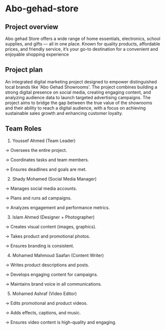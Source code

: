 # Abo-gehad-store

## Project overview
Abo gehad Store offers a wide range of home essentials, electronics, school supplies, and gifts — all in one place. Known for quality products, affordable prices, and friendly service, it’s your go-to destination for a convenient and enjoyable shopping experience

## Project plan

An integrated digital marketing project designed to empower distinguished local brands like 'Abo Gehad Showrooms'. The project combines building a strong digital presence on social media, creating engaging content, and analyzing audience data to launch targeted advertising campaigns. The project aims to bridge the gap between the true value of the showrooms and their ability to reach a digital audience, with a focus on achieving sustainable sales growth and enhancing customer loyalty.

## Team Roles

1. Youssef Ahmed (Team Leader)

 → Oversees the entire project.

 → Coordinates tasks and team members.

 → Ensures deadlines and goals are met.

2. Shady Mohamed (Social Media Manager)

 → Manages social media accounts.

 → Plans and runs ad campaigns.

 → Analyzes engagement and performance metrics.

3. Islam Ahmed  (Designer + Photographer)

 → Creates visual content (images, graphics).

 → Takes product and promotional photos.

 → Ensures branding is consistent.

4. Mohamed Mahmoud Saafan (Content Writer)

 → Writes product descriptions and posts.

 → Develops engaging content for campaigns.

 → Maintains brand voice in all communications.

5. Mohamed Ashraf (Video Editor)

 → Edits promotional and product videos.

 → Adds effects, captions, and music.

 → Ensures video content is high-quality and engaging.

